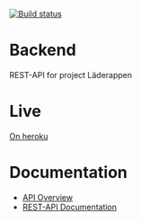 [![Build status](https://travis-ci.org/Laderlappen-2/Backend.svg?branch=dev-travis)](https://travis-ci.org/github/Laderlappen-2/Backend)
# Backend
REST-API for project Läderappen

# Live
[On heroku](https://laderlappen-2-rest-api.herokuapp.com/)

# Documentation
- [API Overview](https://laderlappen-2.github.io/Backend/)
- [REST-API Documentation](https://documenter.getpostman.com/view/4362009/SzYdRbFX)

